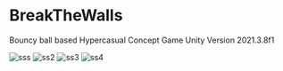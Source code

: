# BreakTheWalls

Bouncy ball based Hypercasual Concept Game
Unity Version 2021.3.8f1


![sss](https://user-images.githubusercontent.com/47754244/203745495-8b9b153e-ad0c-433e-8e46-be8d5180cef8.png)
![ss2](https://user-images.githubusercontent.com/47754244/203745498-e039a2fc-a8ee-4890-8d16-defab44c1ab2.png)
![ss3](https://user-images.githubusercontent.com/47754244/203745500-6e6b6457-f917-4223-9b92-52faad4d75f9.png)
![ss4](https://user-images.githubusercontent.com/47754244/203745728-46359979-076b-40af-9b97-52e6968531af.png)
 

